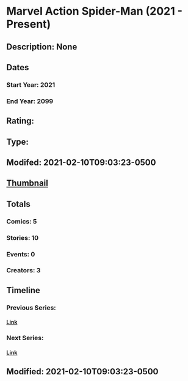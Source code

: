 # Marvel Action Spider-Man (2021 - Present)
## Description: None
## Dates
### Start Year: 2021
### End Year: 2099
## Rating: 
## Type: 
## Modifed: 2021-02-10T09:03:23-0500
## [Thumbnail](http://i.annihil.us/u/prod/marvel/i/mg/b/40/image_not_available.jpg)
## Totals
### Comics: 5
### Stories: 10
### Events: 0
### Creators: 3
## Timeline
### Previous Series: 
#### [Link]()
### Next Series: 
#### [Link]()
## Modified: 2021-02-10T09:03:23-0500